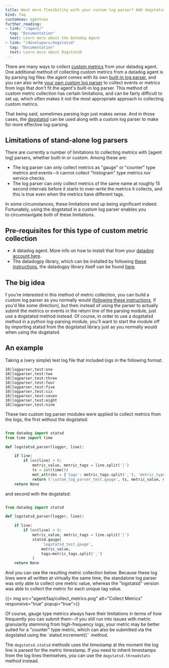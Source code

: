 ```yaml
---
title: Want more flexibility with your custom log parser? Add dogstatsd
kind: faq
customnav: agentnav
further_reading:
- link: "/agent/"
  tag: "Documentation"
  text: Learn more about the Datadog Agent
- link: "/developers/dogstatsd"
  tag: "Documentation"
  text: Learn more about DogstatsD
---
```


There are many ways to collect [custom metrics](/getting_started/custom_metrics/) from your datadog agent. One additional method of collecting custom metrics from a datadog agent is by parsing log files: the agent comes with its own [built-in log parser](/agent/logs), and you can also write [your own custom log parser](/agent/logs/) to collect events or metrics from logs that don't fit the agent's built-in log parser. This method of custom metric collection has certain limitations, and can be fairly difficult to set up, which often makes it not the most appropriate approach to collecting custom metrics. 

That being said, sometimes parsing logs just makes sense. And in those cases, the [dogstatsd](/developers/dogstatsd) can be used along with a custom log parser to make for more effective log-parsing.

## Limitations of stand-alone log parsers

There are currently a number of limitations to collecting metrics with [agent log] parsers, whether built-in or custom. Among these are:

* The log parser can only collect metrics as "gauge" or "counter" type metrics and events--it cannot collect "histogram" type metrics nor service checks.
* The log parser can only collect metrics of the same name at roughly 15 second intervals before it starts to over-write the metrics it collects, and this is true even when the metrics have different tags.

In some circumstances, these limitations end up being significant indeed. Fortunately, using the dogstatsd in a custom log parser enables you to circumnavigate both of these limitations. 

## Pre-requisites for this type of custom metric collection

* A datadog agent. More info on how to install that from your [datadog account here](https://app.datadoghq.com/account/settings#agent). 
* The datadogpy library, which can be installed by following [these instructions](/agent/basic_agent_usage/amazonlinux/#adding-a-custom-python-package-to-the-agent), the datadogpy library itself can be found [here](https://github.com/DataDog/datadogpy#installation). 

## The big idea

f you're interested in this method of metric collection, you can build a custom log parser as you normally would ([following these instructions](/agent/logs), if you'd like some direction), but then instead of using the parser to actually submit the metrics or events in the return line of the parsing module, just use a dogstatsd method instead. Of course, in order to use a dogstatsd method in a python log-parsing module, you'll want to start the module off by importing statsd from the dogstatsd library just as you normally would when using the dogstatsd.

## An example

Taking a (very simple) test log file that included logs in the following format:

```
10|logparser,test:one
10|logparser,test:two
10|logparser,test:three
10|logparser,test:four
10|logparser,test:five
10|logparser,test:six
10|logparser,test:seven
10|logparser,test:eight
10|logparser,test:nine
```

These two custom log parser modules were applied to collect metrics from the logs, the first without the dogstatsd:

```python

from datadog import statsd
from time import time

def logstatsd_parser(logger, line):

    if line:
        if len(line) > 0:
            metric_value, metric_tags = line.split('|')
            ts = int(time())
            met_attribs = {'tags': metric_tags.split(','), 'metric_type': 'gauge'}
            return ('custom_log_parser_test.gauge', ts, metric_value, met_attribs)
    return None
```

and second with the dogstatsd:

```python

from datadog import statsd

def logstatsd_parser(logger, line):

    if line:
        if len(line) > 0:
            metric_value, metric_tags = line.split('|')
            statsd.gauge(
                'logstatsd_test.gauge',
                metric_value,
                tags=metric_tags.split(',')
            )
    return None
```

And you can see the resulting metric collection below. Because these log lines were all written at virtually the same time, the standalone log parser was only able to collect one metric value, whereas the "logstatsd" version was able to collect the metric for each unique tag value.

{{< img src="agent/faq/collect_metrics.png" alt="Collect Metrics" responsive="true" popup="true">}}

Of course, gauge type metrics always have their limitations in terms of how frequently you can submit them--if you still run into issues with metric granularity stemming from high-frequency logs, your metric may be better suited for a "counter" type metric, which can also be submitted via the dogstatsd using the `statsd.increment()`` method. 

The `dogstatsd.statsd` methods uses the timestamp at the moment the log line is parsed for the metric timestamp. If you need to inherit timestamps from the log lines themselves, you can use the `dogstatsd.threadstats` method instead. 